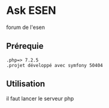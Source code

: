 # Ask ESEN 
forum de l'esen
## Prérequie
    .php=> 7.2.5
    .projet développé avec symfony 50404
## Utilisation
il faut lancer le serveur php 
